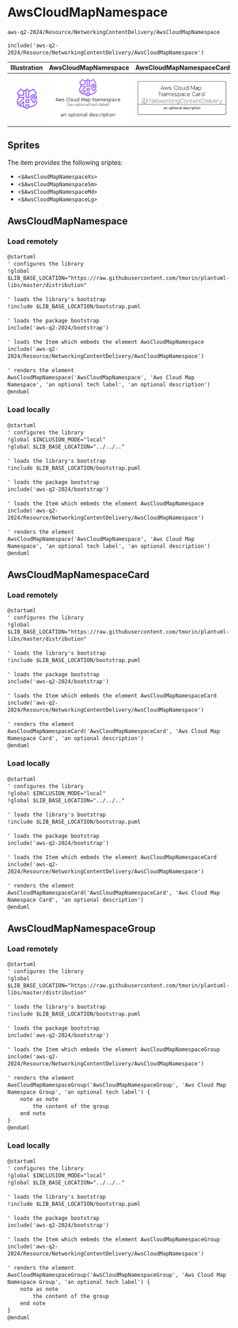 # AwsCloudMapNamespace


```text
aws-q2-2024/Resource/NetworkingContentDelivery/AwsCloudMapNamespace
```

```text
include('aws-q2-2024/Resource/NetworkingContentDelivery/AwsCloudMapNamespace')
```



| Illustration | AwsCloudMapNamespace | AwsCloudMapNamespaceCard | AwsCloudMapNamespaceGroup |
| :---: | :---: | :---: | :---: |
| ![illustration for Illustration](../../../aws-q2-2024/Resource/NetworkingContentDelivery/AwsCloudMapNamespace.png) | ![illustration for AwsCloudMapNamespace](../../../aws-q2-2024/Resource/NetworkingContentDelivery/AwsCloudMapNamespace.Local.png) | ![illustration for AwsCloudMapNamespaceCard](../../../aws-q2-2024/Resource/NetworkingContentDelivery/AwsCloudMapNamespaceCard.Local.png) | ![illustration for AwsCloudMapNamespaceGroup](../../../aws-q2-2024/Resource/NetworkingContentDelivery/AwsCloudMapNamespaceGroup.Local.png) |



## Sprites
The item provides the following sriptes:

- `<$AwsCloudMapNamespaceXs>`
- `<$AwsCloudMapNamespaceSm>`
- `<$AwsCloudMapNamespaceMd>`
- `<$AwsCloudMapNamespaceLg>`





## AwsCloudMapNamespace

### Load remotely
```plantuml
@startuml
' configures the library
!global $LIB_BASE_LOCATION="https://raw.githubusercontent.com/tmorin/plantuml-libs/master/distribution"

' loads the library's bootstrap
!include $LIB_BASE_LOCATION/bootstrap.puml

' loads the package bootstrap
include('aws-q2-2024/bootstrap')

' loads the Item which embeds the element AwsCloudMapNamespace
include('aws-q2-2024/Resource/NetworkingContentDelivery/AwsCloudMapNamespace')

' renders the element
AwsCloudMapNamespace('AwsCloudMapNamespace', 'Aws Cloud Map Namespace', 'an optional tech label', 'an optional description')
@enduml
```

### Load locally
```plantuml
@startuml
' configures the library
!global $INCLUSION_MODE="local"
!global $LIB_BASE_LOCATION="../../.."

' loads the library's bootstrap
!include $LIB_BASE_LOCATION/bootstrap.puml

' loads the package bootstrap
include('aws-q2-2024/bootstrap')

' loads the Item which embeds the element AwsCloudMapNamespace
include('aws-q2-2024/Resource/NetworkingContentDelivery/AwsCloudMapNamespace')

' renders the element
AwsCloudMapNamespace('AwsCloudMapNamespace', 'Aws Cloud Map Namespace', 'an optional tech label', 'an optional description')
@enduml
```

## AwsCloudMapNamespaceCard

### Load remotely
```plantuml
@startuml
' configures the library
!global $LIB_BASE_LOCATION="https://raw.githubusercontent.com/tmorin/plantuml-libs/master/distribution"

' loads the library's bootstrap
!include $LIB_BASE_LOCATION/bootstrap.puml

' loads the package bootstrap
include('aws-q2-2024/bootstrap')

' loads the Item which embeds the element AwsCloudMapNamespaceCard
include('aws-q2-2024/Resource/NetworkingContentDelivery/AwsCloudMapNamespace')

' renders the element
AwsCloudMapNamespaceCard('AwsCloudMapNamespaceCard', 'Aws Cloud Map Namespace Card', 'an optional description')
@enduml
```

### Load locally
```plantuml
@startuml
' configures the library
!global $INCLUSION_MODE="local"
!global $LIB_BASE_LOCATION="../../.."

' loads the library's bootstrap
!include $LIB_BASE_LOCATION/bootstrap.puml

' loads the package bootstrap
include('aws-q2-2024/bootstrap')

' loads the Item which embeds the element AwsCloudMapNamespaceCard
include('aws-q2-2024/Resource/NetworkingContentDelivery/AwsCloudMapNamespace')

' renders the element
AwsCloudMapNamespaceCard('AwsCloudMapNamespaceCard', 'Aws Cloud Map Namespace Card', 'an optional description')
@enduml
```

## AwsCloudMapNamespaceGroup

### Load remotely
```plantuml
@startuml
' configures the library
!global $LIB_BASE_LOCATION="https://raw.githubusercontent.com/tmorin/plantuml-libs/master/distribution"

' loads the library's bootstrap
!include $LIB_BASE_LOCATION/bootstrap.puml

' loads the package bootstrap
include('aws-q2-2024/bootstrap')

' loads the Item which embeds the element AwsCloudMapNamespaceGroup
include('aws-q2-2024/Resource/NetworkingContentDelivery/AwsCloudMapNamespace')

' renders the element
AwsCloudMapNamespaceGroup('AwsCloudMapNamespaceGroup', 'Aws Cloud Map Namespace Group', 'an optional tech label') {
    note as note
        the content of the group
    end note
}
@enduml
```

### Load locally
```plantuml
@startuml
' configures the library
!global $INCLUSION_MODE="local"
!global $LIB_BASE_LOCATION="../../.."

' loads the library's bootstrap
!include $LIB_BASE_LOCATION/bootstrap.puml

' loads the package bootstrap
include('aws-q2-2024/bootstrap')

' loads the Item which embeds the element AwsCloudMapNamespaceGroup
include('aws-q2-2024/Resource/NetworkingContentDelivery/AwsCloudMapNamespace')

' renders the element
AwsCloudMapNamespaceGroup('AwsCloudMapNamespaceGroup', 'Aws Cloud Map Namespace Group', 'an optional tech label') {
    note as note
        the content of the group
    end note
}
@enduml
```

